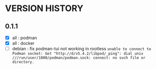 # VERSION HISTORY

## 0.1.1
- [x] all : podman
- [x] all : docker 
- [ ] debian : fix podman-tui not working in rootless `unable to connect to Podman socket: Get "http://d/v5.4.2/libpod/_ping": dial unix ///run/user/1000/podman/podman.sock: connect: no such file or directory.`
